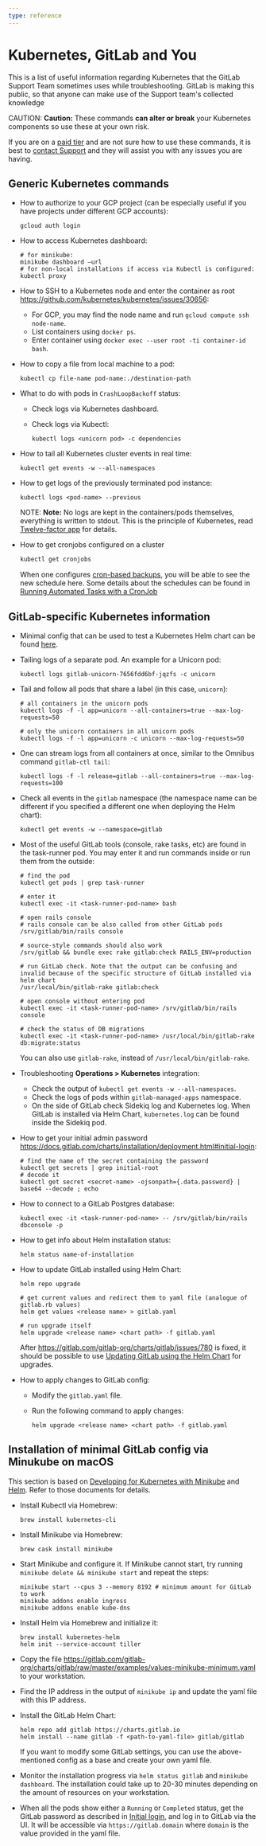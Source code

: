 ```yaml
---
type: reference
---
```


# Kubernetes, GitLab and You

This is a list of useful information regarding Kubernetes that the GitLab Support
Team sometimes uses while troubleshooting. GitLab is making this public, so that anyone
can make use of the Support team's collected knowledge

CAUTION: **Caution:**
These commands **can alter or break** your Kubernetes components so use these at your own risk.

If you are on a [paid tier](https://about.gitlab.com/pricing/) and are not sure how
to use these commands, it is best to [contact Support](https://about.gitlab.com/support/)
and they will assist you with any issues you are having.

## Generic Kubernetes commands

- How to authorize to your GCP project (can be especially useful if you have projects
  under different GCP accounts):

  ```shell
  gcloud auth login
  ```

- How to access Kubernetes dashboard:

  ```shell
  # for minikube:
  minikube dashboard —url
  # for non-local installations if access via Kubectl is configured:
  kubectl proxy
  ```

- How to SSH to a Kubernetes node and enter the container as root
  <https://github.com/kubernetes/kubernetes/issues/30656>:

  - For GCP, you may find the node name and run `gcloud compute ssh node-name`.
  - List containers using `docker ps`.
  - Enter container using `docker exec --user root -ti container-id bash`.

- How to copy a file from local machine to a pod:

  ```shell
  kubectl cp file-name pod-name:./destination-path
  ```

- What to do with pods in `CrashLoopBackoff` status:

  - Check logs via Kubernetes dashboard.
  - Check logs via Kubectl:

    ```shell
    kubectl logs <unicorn pod> -c dependencies
    ```

- How to tail all Kubernetes cluster events in real time:

  ```shell
  kubectl get events -w --all-namespaces
  ```

- How to get logs of the previously terminated pod instance:

  ```shell
  kubectl logs <pod-name> --previous
  ```

  NOTE: **Note:**
  No logs are kept in the containers/pods themselves, everything is written to stdout.
  This is the principle of Kubernetes, read [Twelve-factor app](https://12factor.net/)
  for details.

- How to get cronjobs configured on a cluster

  ```bash
  kubectl get cronjobs
  ```
  
  When one configures [cron-based backups](https://docs.gitlab.com/charts/backup-restore/backup.html#cron-based-backup),
  you will be able to see the new schedule here. Some details about the schedules can be found
  in [Running Automated Tasks with a CronJob](https://kubernetes.io/docs/tasks/job/automated-tasks-with-cron-jobs/#creating-a-cron-job)
  
## GitLab-specific Kubernetes information

- Minimal config that can be used to test a Kubernetes Helm chart can be found
  [here](https://gitlab.com/gitlab-org/charts/gitlab/issues/620).

- Tailing logs of a separate pod. An example for a Unicorn pod:

  ```shell
  kubectl logs gitlab-unicorn-7656fdd6bf-jqzfs -c unicorn
  ```

- Tail and follow all pods that share a label (in this case, `unicorn`):

  ```shell
  # all containers in the unicorn pods
  kubectl logs -f -l app=unicorn --all-containers=true --max-log-requests=50

  # only the unicorn containers in all unicorn pods
  kubectl logs -f -l app=unicorn -c unicorn --max-log-requests=50
  ```

- One can stream logs from all containers at once, similar to the Omnibus
  command `gitlab-ctl tail`:

  ```shell
  kubectl logs -f -l release=gitlab --all-containers=true --max-log-requests=100
  ```

- Check all events in the `gitlab` namespace (the namespace name can be different if you
  specified a different one when deploying the Helm chart):

  ```shell
  kubectl get events -w --namespace=gitlab
  ```

- Most of the useful GitLab tools (console, rake tasks, etc) are found in the task-runner
  pod. You may enter it and run commands inside or run them from the outside:

  ```shell
  # find the pod
  kubectl get pods | grep task-runner

  # enter it
  kubectl exec -it <task-runner-pod-name> bash

  # open rails console
  # rails console can be also called from other GitLab pods
  /srv/gitlab/bin/rails console

  # source-style commands should also work
  /srv/gitlab && bundle exec rake gitlab:check RAILS_ENV=production

  # run GitLab check. Note that the output can be confusing and invalid because of the specific structure of GitLab installed via helm chart
  /usr/local/bin/gitlab-rake gitlab:check

  # open console without entering pod
  kubectl exec -it <task-runner-pod-name> /srv/gitlab/bin/rails console

  # check the status of DB migrations
  kubectl exec -it <task-runner-pod-name> /usr/local/bin/gitlab-rake db:migrate:status
  ```

  You can also use `gitlab-rake`, instead of `/usr/local/bin/gitlab-rake`.

- Troubleshooting **Operations > Kubernetes** integration:

  - Check the output of `kubectl get events -w --all-namespaces`.
  - Check the logs of pods within `gitlab-managed-apps` namespace.
  - On the side of GitLab check Sidekiq log and Kubernetes log. When GitLab is installed
    via Helm Chart, `kubernetes.log` can be found inside the Sidekiq pod.

- How to get your initial admin password <https://docs.gitlab.com/charts/installation/deployment.html#initial-login>:

  ```shell
  # find the name of the secret containing the password
  kubectl get secrets | grep initial-root
  # decode it
  kubectl get secret <secret-name> -ojsonpath={.data.password} | base64 --decode ; echo
  ```

- How to connect to a GitLab Postgres database:

  ```shell
  kubectl exec -it <task-runner-pod-name> -- /srv/gitlab/bin/rails dbconsole -p
  ```
  
- How to get info about Helm installation status:

  ```shell
  helm status name-of-installation
  ```

- How to update GitLab installed using Helm Chart:

  ```shell
  helm repo upgrade

  # get current values and redirect them to yaml file (analogue of gitlab.rb values)
  helm get values <release name> > gitlab.yaml

  # run upgrade itself
  helm upgrade <release name> <chart path> -f gitlab.yaml
  ```

  After <https://gitlab.com/gitlab-org/charts/gitlab/issues/780> is fixed, it should
  be possible to use [Updating GitLab using the Helm Chart](https://docs.gitlab.com/charts/index.html#updating-gitlab-using-the-helm-chart)
  for upgrades.

- How to apply changes to GitLab config:

  - Modify the `gitlab.yaml` file.
  - Run the following command to apply changes:

    ```shell
    helm upgrade <release name> <chart path> -f gitlab.yaml
    ```

## Installation of minimal GitLab config via Minukube on macOS

This section is based on [Developing for Kubernetes with Minikube](https://docs.gitlab.com/charts/development/minikube/index.html)
and [Helm](https://docs.gitlab.com/charts/installation/tools.html#helm). Refer
to those documents for details.

- Install Kubectl via Homebrew:

  ```shell
  brew install kubernetes-cli
  ```

- Install Minikube via Homebrew:

  ```shell
  brew cask install minikube
  ```

- Start Minikube and configure it. If Minikube cannot start, try running `minikube delete && minikube start`
  and repeat the steps:

  ```shell
  minikube start --cpus 3 --memory 8192 # minimum amount for GitLab to work
  minikube addons enable ingress
  minikube addons enable kube-dns
  ```

- Install Helm via Homebrew and initialize it:

  ```shell
  brew install kubernetes-helm
  helm init --service-account tiller
  ```

- Copy the file <https://gitlab.com/gitlab-org/charts/gitlab/raw/master/examples/values-minikube-minimum.yaml>
  to your workstation.

- Find the IP address in the output of `minikube ip` and update the yaml file with
  this IP address.

- Install the GitLab Helm Chart:

  ```shell
  helm repo add gitlab https://charts.gitlab.io
  helm install --name gitlab -f <path-to-yaml-file> gitlab/gitlab
  ```

  If you want to modify some GitLab settings, you can use the above-mentioned config
  as a base and create your own yaml file.

- Monitor the installation progress via `helm status gitlab` and `minikube dashboard`.
  The installation could take up to 20-30 minutes depending on the amount of resources
  on your workstation.

- When all the pods show either a `Running` or `Completed` status, get the GitLab password as
  described in [Initial login](https://docs.gitlab.com/charts/installation/deployment.html#initial-login),
  and log in to GitLab via the UI. It will be accessible via `https://gitlab.domain`
  where `domain` is the value provided in the yaml file.

<!-- ## Troubleshooting

Include any troubleshooting steps that you can foresee. If you know beforehand what issues
one might have when setting this up, or when something is changed, or on upgrading, it's
important to describe those, too. Think of things that may go wrong and include them here.
This is important to minimize requests for support, and to avoid doc comments with
questions that you know someone might ask.

Each scenario can be a third-level heading, e.g. `### Getting error message X`.
If you have none to add when creating a doc, leave this section in place
but commented out to help encourage others to add to it in the future. -->
